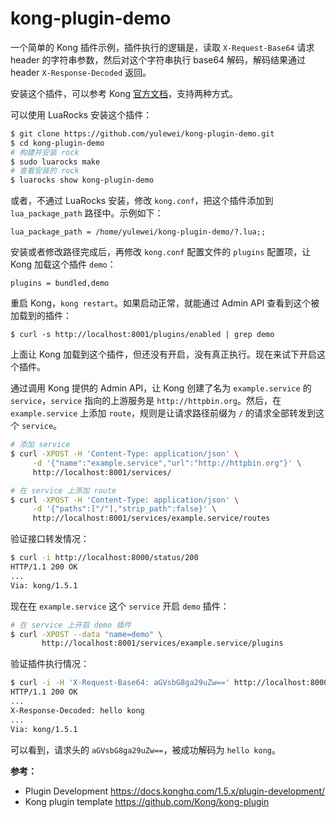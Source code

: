 # kong-plugin-demo

一个简单的 Kong 插件示例，插件执行的逻辑是，读取 `X-Request-Base64` 请求 header 的字符串参数，然后对这个字符串执行 base64 解码，解码结果通过 header `X-Response-Decoded` 返回。

安装这个插件，可以参考 Kong [官方文档](https://docs.konghq.com/1.5.x/plugin-development/distribution/)，支持两种方式。

可以使用 LuaRocks 安装这个插件：

``` bash
$ git clone https://github.com/yulewei/kong-plugin-demo.git
$ cd kong-plugin-demo
# 构建并安装 rock
$ sudo luarocks make
# 查看安装的 rock
$ luarocks show kong-plugin-demo
```

或者，不通过 LuaRocks 安装，修改 `kong.conf`，把这个插件添加到 `lua_package_path` 路径中。示例如下：

```
lua_package_path = /home/yulewei/kong-plugin-demo/?.lua;;
```

安装或者修改路径完成后，再修改 `kong.conf` 配置文件的 `plugins` 配置项，让 Kong 加载这个插件 `demo`：

```
plugins = bundled,demo
```

重启 Kong，`kong restart`。如果启动正常，就能通过 Admin API 查看到这个被加载到的插件：

```
$ curl -s http://localhost:8001/plugins/enabled | grep demo
```

上面让 Kong 加载到这个插件，但还没有开启，没有真正执行。现在来试下开启这个插件。

通过调用 Kong 提供的 Admin API，让 Kong 创建了名为 `example.service` 的 `service`，`service` 指向的上游服务是 `http://httpbin.org`。然后，在 `example.service` 上添加 `route`，规则是让请求路径前缀为 `/` 的请求全部转发到这个 `service`。

``` bash
# 添加 service
$ curl -XPOST -H 'Content-Type: application/json' \
     -d '{"name":"example.service","url":"http://httpbin.org"}' \
     http://localhost:8001/services/

# 在 service 上添加 route
$ curl -XPOST -H 'Content-Type: application/json' \
     -d '{"paths":["/"],"strip_path":false}' \
     http://localhost:8001/services/example.service/routes
```

验证接口转发情况：

``` bash
$ curl -i http://localhost:8000/status/200
HTTP/1.1 200 OK
...
Via: kong/1.5.1
```

现在在 `example.service` 这个 `service` 开启 `demo` 插件：

``` bash
# 在 service 上开启 demo 插件
$ curl -XPOST --data "name=demo" \
       http://localhost:8001/services/example.service/plugins
```

验证插件执行情况：

``` bash
$ curl -i -H 'X-Request-Base64: aGVsbG8ga29uZw==' http://localhost:8000/status/200
HTTP/1.1 200 OK
...
X-Response-Decoded: hello kong
...
Via: kong/1.5.1
```

可以看到，请求头的 `aGVsbG8ga29uZw==`，被成功解码为 `hello kong`。

**参考：**

- Plugin Development <https://docs.konghq.com/1.5.x/plugin-development/>
- Kong plugin template <https://github.com/Kong/kong-plugin>
